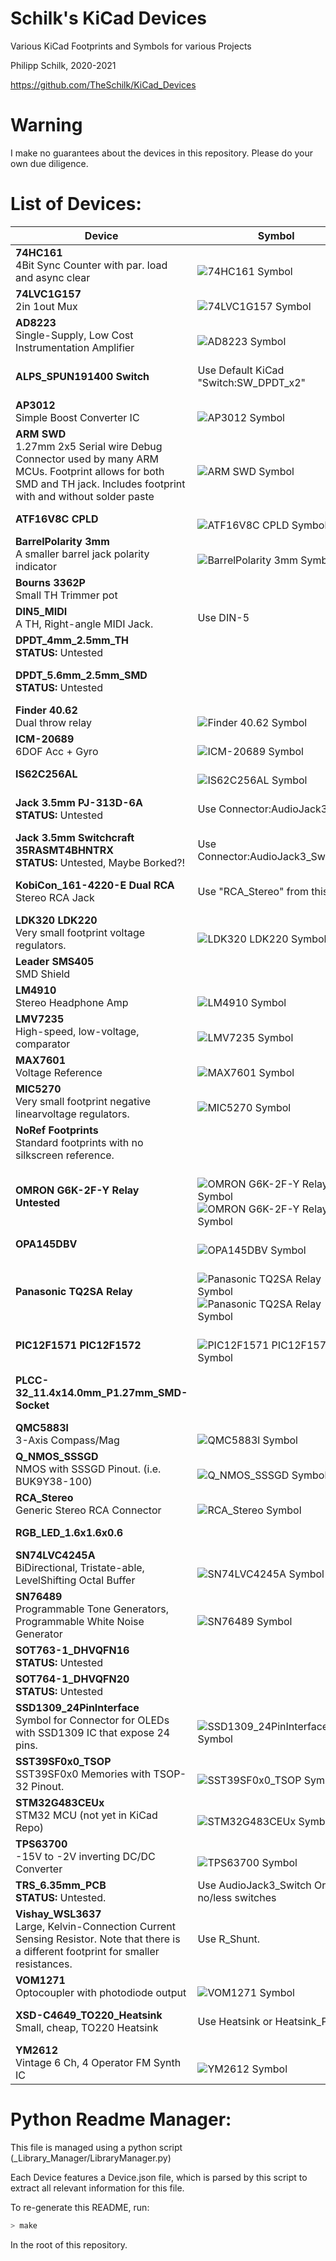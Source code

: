 # Schilk's KiCad Devices
Various KiCad Footprints and Symbols for various Projects

Philipp Schilk, 2020-2021

https://github.com/TheSchilk/KiCad_Devices

# Warning

I make no guarantees about the devices in this repository. Please do your own due diligence. 

# List of Devices:


|**Device**|&nbsp;&nbsp;&nbsp;&nbsp;&nbsp;&nbsp;&nbsp;&nbsp;&nbsp;&nbsp;&nbsp;&nbsp;&nbsp;&nbsp;&nbsp;**Symbol**&nbsp;&nbsp;&nbsp;&nbsp;&nbsp;&nbsp;&nbsp;&nbsp;&nbsp;&nbsp;&nbsp;&nbsp;&nbsp;&nbsp;&nbsp;|&nbsp;&nbsp;&nbsp;&nbsp;&nbsp;&nbsp;&nbsp;&nbsp;&nbsp;&nbsp;&nbsp;&nbsp;&nbsp;&nbsp;&nbsp;**Footprint**&nbsp;&nbsp;&nbsp;&nbsp;&nbsp;&nbsp;&nbsp;&nbsp;&nbsp;&nbsp;&nbsp;&nbsp;&nbsp;&nbsp;&nbsp;|
|---|---|---|
| **74HC161** <br/> 4Bit Sync Counter with par. load and async clear  |  <br/> ![74HC161 Symbol ](74HC161/Doc/Symbol1.jpg) |  |
| **74LVC1G157** <br/> 2in 1out Mux |  <br/> ![74LVC1G157 Symbol ](74LVC1G157/Doc/Symbol1.jpg) |  |
| **AD8223** <br/> Single-Supply, Low Cost Instrumentation Amplifier |  <br/> ![AD8223 Symbol ](AD8223/Doc/Symbol1.jpg) |  |
| **ALPS_SPUN191400 Switch** <br/>  | Use Default KiCad "Switch:SW_DPDT_x2" |  <br/> ![ALPS_SPUN191400 Switch Footprint ](ALPS_SPUN191400_Switch/Doc/Footprint1.jpg)  |
| **AP3012** <br/> Simple Boost Converter IC |  <br/> ![AP3012 Symbol ](AP3012/Doc/Symbol1.jpg) |  |
| **ARM SWD** <br/>  1.27mm 2x5 Serial wire Debug Connector used by many ARM MCUs. Footprint allows for both SMD and TH jack. Includes footprint with and without solder paste  |  <br/> ![ARM SWD Symbol ](ARM_SWD/Doc/Symbol1.jpg) |  <br/> ![ARM SWD Footprint ](ARM_SWD/Doc/Footprint1.jpg)  |
| **ATF16V8C CPLD** <br/>  |  <br/> ![ATF16V8C CPLD Symbol ](ATF16V8C/Doc/Symbol1.jpg) |  |
| **BarrelPolarity 3mm** <br/> A smaller barrel jack polarity indicator |  <br/> ![BarrelPolarity 3mm Symbol ](BarrelPolarity_3mm/Doc/Symbol1.jpg) |  <br/> ![BarrelPolarity 3mm Footprint ](BarrelPolarity_3mm/Doc/Footprint1.jpg)  |
| **Bourns 3362P** <br/> Small TH Trimmer pot |  |  <br/> ![Bourns 3362P Footprint ](Bourns_3362P/Doc/Footprint1.jpg)  |
| **DIN5_MIDI** <br/> A TH, Right-angle MIDI Jack. | Use DIN-5 |  <br/> ![DIN5_MIDI Footprint ](DIN5_MIDI/Doc/Footprint1.jpg)  |
| **DPDT_4mm_2.5mm_TH** <br/> **STATUS:** Untested  |  |  <br/> ![DPDT_4mm_2.5mm_TH Footprint ](DPDT_4mm_2.5mm_TH/Doc/Footprint1.jpg)  |
| **DPDT_5.6mm_2.5mm_SMD** <br/> **STATUS:** Untested |  |  <br/> ![DPDT_5.6mm_2.5mm_SMD Footprint ](DPDT_5.6mm_2.5mm_SMD/Doc/Footprint1.jpg)  |
| **Finder 40.62** <br/> Dual throw relay |  <br/> ![Finder 40.62 Symbol ](Finder_40_62/Doc/Symbol1.jpg) |  |
| **ICM-20689** <br/> 6DOF Acc + Gyro |  <br/> ![ICM-20689 Symbol ](ICM-20689/Doc/Symbol1.jpg) |  |
| **IS62C256AL** <br/>  |  <br/> ![IS62C256AL Symbol ](IS62C256AL/Doc/Symbol1.jpg) |  <br/> ![IS62C256AL Footprint ](IS62C256AL/Doc/Footprint1.jpg)  |
| **Jack 3.5mm PJ-313D-6A** <br/> **STATUS:** Untested | Use Connector:AudioJack3 |  <br/> ![Jack 3.5mm PJ-313D-6A Footprint ](Jack_3.5mm_PJ-313D-6A/Doc/Footprint1.jpg)  |
| **Jack 3.5mm Switchcraft 35RASMT4BHNTRX** <br/> **STATUS:** Untested, Maybe Borked?! | Use Connector:AudioJack3_SwitchTR |  <br/> ![Jack 3.5mm Switchcraft 35RASMT4BHNTRX Footprint ](Jack_3.5mm_Switchcraft_35RASMT4BHNTRX/Doc/Footprint1.jpg)  |
| **KobiCon_161-4220-E Dual RCA** <br/> Stereo RCA Jack | Use "RCA_Stereo" from this repo |  <br/> ![KobiCon_161-4220-E Dual RCA Footprint ](KobiCon_161-4220-E_Dual_RCA/Doc/Footprint1.jpg)  |
| **LDK320 LDK220** <br/> Very small footprint voltage regulators. |  <br/> ![LDK320 LDK220 Symbol ](LDK220_LDK320/Doc/Symbol1.jpg) | Symbols kompatible with SOT32-5 and SOT323-5 pinouts. |
| **Leader SMS405** <br/> SMD Shield |  |  <br/> ![Leader SMS405 Footprint ](Leader_SMS405/Doc/Footprint1.jpg)  |
| **LM4910** <br/> Stereo Headphone Amp |  <br/> ![LM4910 Symbol ](LM4910/Doc/Symbol1.jpg) |  |
| **LMV7235** <br/> High-speed, low-voltage, comparator |  <br/> ![LMV7235 Symbol ](LMV7235/Doc/Symbol1.jpg) |  |
| **MAX7601** <br/> Voltage Reference |  <br/> ![MAX7601 Symbol ](MAX6071/Doc/Symbol1.jpg) |  |
| **MIC5270** <br/> Very small footprint negative linearvoltage regulators. |  <br/> ![MIC5270 Symbol ](MIC5270/Doc/Symbol1.jpg) |  |
| **NoRef Footprints** <br/> Standard footprints with no silkscreen reference. |  | Including 0603 R/C/LED 4xRN, 0402 R/LED <br/> ![NoRef Footprints Footprint ](NoRef_Footprints/Doc/Footprint1.jpg)  |
| **OMRON G6K-2F-Y Relay** <br/> **Untested**  |  <br/> ![OMRON G6K-2F-Y Relay Symbol ](OMRON_G6K-2F-Y_Relay/Doc/Symbol1.jpg) <br/> ![OMRON G6K-2F-Y Relay Symbol ](OMRON_G6K-2F-Y_Relay/Doc/Symbol2.jpg) |  <br/> ![OMRON G6K-2F-Y Relay Footprint ](OMRON_G6K-2F-Y_Relay/Doc/Footprint1.jpg)  |
| **OPA145DBV** <br/>  |  <br/> ![OPA145DBV Symbol ](OPA145DBV/Doc/Symbol1.jpg) |  |
| **Panasonic TQ2SA Relay** <br/>  |  <br/> ![Panasonic TQ2SA Relay Symbol ](Panasonic_TQ2SA_Relay/Doc/Symbol1.jpg) <br/> ![Panasonic TQ2SA Relay Symbol ](Panasonic_TQ2SA_Relay/Doc/Symbol2.jpg) |  <br/> ![Panasonic TQ2SA Relay Footprint ](Panasonic_TQ2SA_Relay/Doc/Footprint1.jpg)  |
| **PIC12F1571 PIC12F1572** <br/>  |  <br/> ![PIC12F1571 PIC12F1572 Symbol ](PIC12F1571_1572/Doc/Symbol1.jpg) |  |
| **PLCC-32_11.4x14.0mm_P1.27mm_SMD-Socket** <br/>  |  |  <br/> ![PLCC-32_11.4x14.0mm_P1.27mm_SMD-Socket Footprint ](PLCC-32_11.4x14.0mm_P1.27mm_SMD-Socket/Doc/Footprint1.jpg)  |
| **QMC5883l** <br/> 3-Axis Compass/Mag |  <br/> ![QMC5883l Symbol ](QMC5883l/Doc/Symbol1.jpg) |  |
| **Q_NMOS_SSSGD** <br/> NMOS with SSSGD Pinout. (i.e. BUK9Y38-100) |  <br/> ![Q_NMOS_SSSGD Symbol ](Q_NMOS_SSSGD/Doc/Symbol1.jpg) |  |
| **RCA_Stereo** <br/> Generic Stereo RCA Connector |  <br/> ![RCA_Stereo Symbol ](RCA_Stereo/Doc/Symbol1.jpg) |  |
| **RGB_LED_1.6x1.6x0.6** <br/>  |  |  <br/> ![RGB_LED_1.6x1.6x0.6 Footprint ](RGB_LED_1.6x1.6x0.6/Doc/Footprint1.jpg)  |
| **SN74LVC4245A** <br/> BiDirectional, Tristate-able, LevelShifting Octal Buffer |  <br/> ![SN74LVC4245A Symbol ](SN74LVC4245A/Doc/Symbol1.jpg) |  |
| **SN76489** <br/>  Programmable Tone Generators, Programmable White Noise Generator |  <br/> ![SN76489 Symbol ](SN76489/Doc/Symbol1.jpg) |  |
| **SOT763-1_DHVQFN16** <br/> **STATUS:** Untested |  |  <br/> ![SOT763-1_DHVQFN16 Footprint ](SOT763-1_DHVQFN16/Doc/Footprint1.jpg)  |
| **SOT764-1_DHVQFN20** <br/> **STATUS:** Untested |  |  <br/> ![SOT764-1_DHVQFN20 Footprint ](SOT764-1_DHVQFN20/Doc/Footprint1.jpg)  |
| **SSD1309_24PinInterface** <br/> Symbol for Connector for OLEDs with SSD1309 IC that expose 24 pins. |  <br/> ![SSD1309_24PinInterface Symbol ](SSD1309_24PinInterface/Doc/Symbol1.jpg) |  |
| **SST39SF0x0_TSOP** <br/> SST39SF0x0 Memories with TSOP-32 Pinout. |  <br/> ![SST39SF0x0_TSOP Symbol ](SST39SF0x0_TSOP/Doc/Symbol1.jpg) |  |
| **STM32G483CEUx** <br/> STM32 MCU (not yet in KiCad Repo) |  <br/> ![STM32G483CEUx Symbol ](STM32G483CEUx/Doc/Symbol1.jpg) |  |
| **TPS63700** <br/> -15V to -2V inverting DC/DC Converter |  <br/> ![TPS63700 Symbol ](TPS63700/Doc/Symbol1.jpg) |  |
| **TRS_6.35mm_PCB** <br/> **STATUS:** Untested. | Use AudioJack3_Switch Or no/less switches |  <br/> ![TRS_6.35mm_PCB Footprint ](TRS_6.35mm_PCB/Doc/Footprint1.jpg)  |
| **Vishay_WSL3637** <br/> Large, Kelvin-Connection Current Sensing Resistor. Note that there is a different footprint for smaller resistances. | Use R_Shunt. |  <br/> ![Vishay_WSL3637 Footprint ](Vishay_WSL3637/Doc/Footprint1.jpeg)  |
| **VOM1271** <br/> Optocoupler with photodiode output |  <br/> ![VOM1271 Symbol ](VOM1271/Doc/Symbol1.jpg) |  |
| **XSD-C4649_TO220_Heatsink** <br/> Small, cheap, TO220 Heatsink | Use Heatsink or Heatsink_Pad |  <br/> ![XSD-C4649_TO220_Heatsink Footprint ](XSD-C4649_TO220_Heatsink/Doc/Footprint1.jpg)  |
| **YM2612** <br/> Vintage 6 Ch, 4 Operator FM Synth IC |  <br/> ![YM2612 Symbol ](YM2612/Doc/Symbol1.png) |  |

# Python Readme Manager:
This file is managed using a python script (_Library_Manager/LibraryManager.py)

Each Device features a Device.json file, which is parsed by this script
to extract all relevant information for this file.

To re-generate this README, run:

```bash
> make
```

In the root of this repository.

